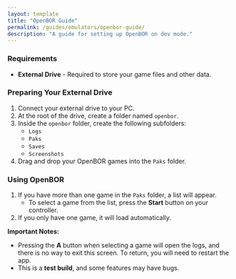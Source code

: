 ```yaml
---
layout: template
title: "OpenBOR Guide"
permalink: /guides/emulators/openbor-guide/
description: "A guide for setting up OpenBOR on dev mode."
---
```


### Requirements
- **External Drive** - Required to store your game files and other data.  

### Preparing Your External Drive
1. Connect your external drive to your PC.  
2. At the root of the drive, create a folder named `openbor`.  
3. Inside the `openbor` folder, create the following subfolders:  
   - `Logs`  
   - `Paks`  
   - `Saves`  
   - `Screenshots`  
4. Drag and drop your OpenBOR games into the `Paks` folder.  

### Using OpenBOR
1. If you have more than one game in the `Paks` folder, a list will appear.  
   - To select a game from the list, press the **Start** button on your controller.  
2. If you only have one game, it will load automatically.  

**Important Notes:**  
- Pressing the **A** button when selecting a game will open the logs, and there is no way to exit this screen. To return, you will need to restart the app.  
- This is a **test build**, and some features may have bugs.
